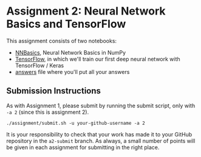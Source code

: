 # Assignment 2: Neural Network Basics and TensorFlow

This assignment consists of two notebooks:
* [NNBasics](NNBasics.ipynb), Neural Network Basics in NumPy
* [TensorFlow](TensorFlow.ipynb), in which we'll train our first deep neural network with TensorFlow / Keras
* [answers](answers) file where you'll put all your answers


## Submission Instructions

As with Assignment 1, please submit by running the submit script, only with `-a 2` (since this is assignment 2).
```
./assignment/submit.sh -u your-github-username -a 2
```

It is your responsibility to check that your work has made it to your GitHub repository in the `a2-submit` branch.  As always, a small number of points will be given in each assignment for submitting in the right place.
